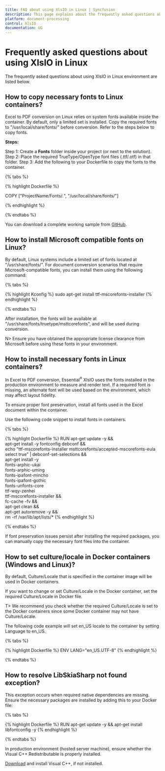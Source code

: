 ```yaml
---
title: FAQ about using XlsIO in Linux | Syncfusion
description: This page explains about the frequently asked questions about using the .NET Excel (XlsIO) library in Linux environment.
platform: document-processing
control: XlsIO
documentation: UG
---
```


# Frequently asked questions about using XlsIO in Linux

The frequently asked questions about using XlsIO in Linux environment are listed below.

## How to copy necessary fonts to Linux containers?

Excel to PDF conversion on Linux relies on system fonts available inside the container. By default, only a limited set is installed. Copy the required fonts to "/usr/local/share/fonts/" before conversion. Refer to the steps below to copy fonts.

**Steps:**

Step 1: Create a **Fonts** folder inside your project (or next to the solution).
Step 2: Place the required TrueType/OpenType font files (.ttf/.otf) in that folder.
Step 3: Add the following to your Dockerfile to copy the fonts to the container.

{% tabs %}

{% highlight Dockerfile %}

COPY ["ProjectName/Fonts/*.*", "/usr/local/share/fonts/"]

{% endhighlight %}     

{% endtabs %}   

You can download a complete working sample from <a href="https://github.com/SyncfusionExamples/XlsIO-Examples/tree/master/Linux/Copy%20fonts%20to%20linux%20containers/.NET/Copy_fonts_to_linux_containers">GitHub</a>.

## How to install Microsoft compatible fonts on Linux?

By default, Linux systems include a limited set of fonts located at "/usr/share/fonts/". For document conversion scenarios that require Microsoft-compatible fonts, you can install them using the following command:

{% tabs %}

{% highlight Kconfig %}
sudo apt-get install ttf-mscorefonts-installer
{% endhighlight %}

{% endtabs %}

After installation, the fonts will be available at "/usr/share/fonts/truetype/msttcorefonts", and will be used during conversion.

N> Ensure you have obtained the appropriate license clearance from Microsoft before using these fonts in your environment.

## How to install necessary fonts in Linux containers?

In Excel to PDF conversion, Essential<sup>&reg;</sup> XlsIO uses the fonts installed in the production environment to measure and render text. If a required font is missing, an alternate font will be used based on the environment, which may affect layout fidelity.

To ensure proper font preservation, install all fonts used in the Excel document within the container.

Use the following code snippet to install fonts in containers.

{% tabs %}

{% highlight Dockerfile %}
RUN apt-get update -y && \
    apt-get install -y fontconfig debconf && \
    echo "ttf-mscorefonts-installer msttcorefonts/accepted-mscorefonts-eula select true" | debconf-set-selections && \
    apt-get install -y \
        fonts-arphic-ukai \
        fonts-arphic-uming \
        fonts-ipafont-mincho \
        fonts-ipafont-gothic \
        fonts-unfonts-core \
        ttf-wqy-zenhei \
        ttf-mscorefonts-installer && \
    fc-cache -fv && \
    apt-get clean && \
    apt-get autoremove -y && \
    rm -rf /var/lib/apt/lists/*
{% endhighlight %}

{% endtabs %}

If font preservation issues persist after installing the required packages, you can manually copy the necessary font files into the container.

## How to set culture/locale in Docker containers (Windows and Linux)?
 
By default, Culture/Locale that is specified in the container image will be used in Docker containers.

If you want to change or set Culture/Locale in the Docker container, set the required Culture/Locale in Docker file.

T> We recommend you check whether the required Culture/Locale is set to the Docker containers since some Docker container may not have Culture/Locale.

The following code example will set en_US locale to the container by setting Language to en_US.

{% tabs %}

{% highlight Dockerfile %}
ENV LANG="en_US.UTF-8"
{% endhighlight %}

{% endtabs %}

## How to resolve LibSkiaSharp not found exception?

This exception occurs when required native dependencies are missing. Ensure the necessary packages are installed by adding this to your Docker file:

{% tabs %}

{% highlight Dockerfile %}
RUN apt-get update -y && apt-get install libfontconfig -y
{% endhighlight %}

{% endtabs %}

In production environment (hosted server machine), ensure whether the Visual C++ Redistributable is properly installed.

[Download](https://learn.microsoft.com/en-us/cpp/windows/latest-supported-vc-redist?view=msvc-170) and install Visual C++, if not installed.